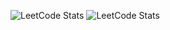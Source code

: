 ![LeetCode Stats](https://leetcard.jacoblin.cool/ChungChengEn?ext=heatmap)
![LeetCode Stats](https://leetcard.jacoblin.cool/john_coding_as_learning?ext=heatmap)
